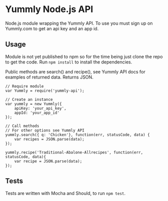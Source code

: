# Yummly Node.js API

Node.js module wrapping the Yummly API.  To use you must sign up on Yummly.com to get an api key and an app id.

## Usage

Module is not yet published to npm so for the time being just clone the repo to get the code.  Run `npm install` to install the dependencies.

Public methods are search() and recipe(), see Yummly API docs for examples of returned data.  Returns JSON.

```
// Require module
var Yummly = require('yummly-api');

// Create an instance
var yummly = new Yummly({
	apiKey: 'your_api_key',
	appId: 'your_app_id'
});

// Call methods
// For other options see Yummly API
yummly.search({ q: 'Chicken'}, function(err, statusCode, data) {
	var recipes = JSON.parse(data);
});

yummly.recipe('Traditional-Abalone-Allrecipes', function(err, statusCode, data){
	var recipe = JSON.parse(data);
});
```

## Tests

Tests are written with Mocha and Should, to run `npm test`.